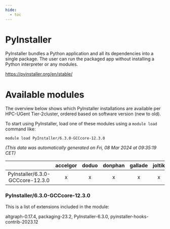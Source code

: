 ```yaml
---
hide:
  - toc
---
```


PyInstaller
===========


PyInstaller bundles a Python application and all its dependencies into a single package. The user can run the packaged app without installing a Python interpreter or any modules.

https://pyinstaller.org/en/stable/
# Available modules


The overview below shows which PyInstaller installations are available per HPC-UGent Tier-2cluster, ordered based on software version (new to old).

To start using PyInstaller, load one of these modules using a `module load` command like:

```shell
module load PyInstaller/6.3.0-GCCcore-12.3.0
```

*(This data was automatically generated on Fri, 08 Mar 2024 at 09:35:19 CET)*  

| |accelgor|doduo|donphan|gallade|joltik|skitty|
| :---: | :---: | :---: | :---: | :---: | :---: | :---: |
|PyInstaller/6.3.0-GCCcore-12.3.0|x|x|x|x|x|x|


### PyInstaller/6.3.0-GCCcore-12.3.0

This is a list of extensions included in the module:

altgraph-0.17.4, packaging-23.2, PyInstaller-6.3.0, pyinstaller-hooks-contrib-2023.12